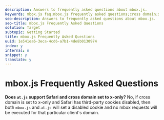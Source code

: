 ```yaml
---
description: Answers to frequently asked questions about mbox.js.
keywords: mbox.js faq;mbox.js frequently asked questions;cross domain;x-domain;at.js and mbox.js
seo-description: Answers to frequently asked questions about mbox.js.
seo-title: mbox.js Frequently Asked Questions
solution: Target
subtopic: Getting Started
title: mbox.js Frequently Asked Questions
uuid: 1e541ea6-3eca-4cd6-a7b1-4de8b0130974
index: y
internal: n
snippet: y
translate: y
---
```


# mbox.js Frequently Asked Questions

**Does `at.js` support Safari and cross domain set to x-only?** 
No, if cross domain is set to x-only and Safari has third-party cookies disabled, then both `mbox.js` and `at.js` will set a disabled cookie and no mbox requests will be executed for that particular client's domain. 

